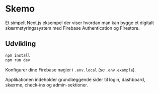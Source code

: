 # Skemo

Et simpelt Next.js eksempel der viser hvordan man kan bygge et digitalt skærmstyringssystem med Firebase Authentication og Firestore.

## Udvikling

```bash
npm install
npm run dev
```

Konfigurer dine Firebase nøgler i `.env.local` (se `.env.example`).

Applikationen indeholder grundlæggende sider til login, dashboard, skærme, check-ins og admin-sektioner.

